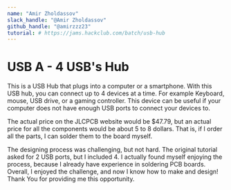 ```yaml
---
name: "Amir Zholdassov"
slack_handle: "@Amir Zholdassov"
github_handle: "@amirzzz23"
tutorial: # https://jams.hackclub.com/batch/usb-hub
---
```


# USB A - 4 USB's Hub

This is a USB Hub that plugs into a computer or a smartphone. With this USB hub, you can connect up to 4 devices at a time. For example Keyboard, mouse, USB drive, or a gaming controller. 
This device can be useful if your computer does not have enough USB ports to connect your devices to.

The actual price on the JLCPCB website would be $47.79, but an actual price for all the components would be about 5 to 8 dollars. That is, if I order all the parts, I can solder them to the board myself.

The designing process was challenging, but not hard. The original tutorial asked for 2 USB ports, but I included 4. I actually found myself enjoying the process, because I already have experience in soldering PCB boards. Overall, I enjoyed the challenge,
and now I know how to make and design! Thank You for providing me this opportunity.

